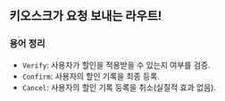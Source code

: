 ## 키오스크가 요청 보내는 라우트!

### 용어 정리

- `Verify`: 사용자가 할인을 적용받을 수 있는지 여부를 검증.
- `Confirm`: 사용자의 할인 기록을 최종 등록.
- `Cancel`: 사용자의 할인 기록 등록을 취소(실질적 효과 없음).
